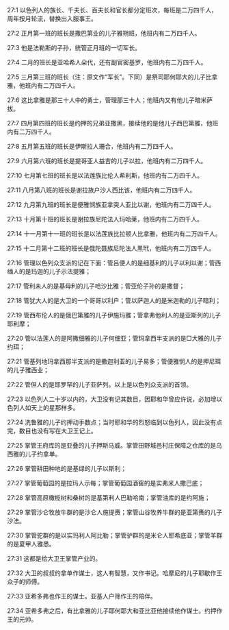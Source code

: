 <a id="1"></a>27:1  以色列人的族长、千夫长、百夫长和官长都分定班次，每班是二万四千人，周年按月轮流，替换出入服事王。  

<a id="2"></a>27:2  正月第一班的班长是撒巴第业的儿子雅朔班，他班内有二万四千人。  

<a id="3"></a>27:3  他是法勒斯的子孙，统管正月班的一切军长。  

<a id="4"></a>27:4  二月的班长是亚哈希人朵代，还有副官密基罗，他班内有二万四千人。  

<a id="5"></a>27:5  三月第三班的班长（注：原文作“军长”。下同）是祭司耶何耶大的儿子比拿雅，他班内有二万四千人。  

<a id="6"></a>27:6  这比拿雅是那三十人中的勇士，管理那三十人；他班内又有他儿子暗米萨拔。  

<a id="7"></a>27:7  四月第四班的班长是约押的兄弟亚撒黑，接续他的是他儿子西巴第雅，他班内有二万四千人。  

<a id="8"></a>27:8  五月第五班的班长是伊斯拉人珊合，他班内有二万四千人。  

<a id="9"></a>27:9  六月第六班的班长是提哥亚人益吉的儿子以拉，他班内有二万四千人。  

<a id="10"></a>27:10  七月第七班的班长是以法莲族比伦人希利斯，他班内有二万四千人。  

<a id="11"></a>27:11  八月第八班的班长是谢拉族户沙人西比该，他班内有二万四千人。  

<a id="12"></a>27:12  九月第九班的班长是便雅悯族亚拿突人亚比以谢，他班内有二万四千人。  

<a id="13"></a>27:13  十月第十班的班长是谢拉族尼陀法人玛哈莱，他班内有二万四千人。  

<a id="14"></a>27:14  十一月第十一班的班长是以法莲族比拉顿人比拿雅，他班内有二万四千人。  

<a id="15"></a>27:15  十二月第十二班的班长是俄陀聂族尼陀法人黑玳，他班内有二万四千人。  

<a id="16"></a>27:16  管理以色列众支派的记在下面：管吕便人的是细基利的儿子以利以谢；管西缅人的是玛迦的儿子示法提雅；  

<a id="17"></a>27:17  管利未人的是基母利的儿子哈沙比雅；管亚伦子孙的是撒督；  

<a id="18"></a>27:18  管犹大人的是大卫的一个哥哥以利户；管以萨迦人的是米迦勒的儿子暗利；  

<a id="19"></a>27:19  管西布伦人的是俄巴第雅的儿子伊施玛雅；管拿弗他利人的是亚斯列的儿子耶利摩；  

<a id="20"></a>27:20  管以法莲人的是阿撒细雅的儿子何细亚；管玛拿西半支派的是□大雅的儿子约珥；  

<a id="21"></a>27:21  管基列地玛拿西那半支派的是撒迦利亚的儿子易多；管便雅悯人的是押尼珥的儿子雅西业；  

<a id="22"></a>27:22  管但人的是耶罗罕的儿子亚萨列。以上是以色列众支派的首领。  

<a id="23"></a>27:23  以色列人二十岁以内的，大卫没有记其数目，因耶和华曾应许说，必加增以色列人如天上的星那样多。  

<a id="24"></a>27:24  洗鲁雅的儿子约押动手数点；当时耶和华的烈怒临到以色列人，因此没有点完，数目也没有写在大卫王记上。  

<a id="25"></a>27:25  掌管王府库的是亚叠的儿子押斯马威。掌管田野城邑村庄保障之仓库的是乌西雅的儿子约拿单。  

<a id="26"></a>27:26  掌管耕田种地的是基绿的儿子以斯利；  

<a id="27"></a>27:27  掌管葡萄园的是拉玛人示每；掌管葡萄园酒窖的是实弗米人撒巴底；  

<a id="28"></a>27:28  掌管高原橄榄树和桑树的是基第利人巴勒哈南；掌管油库的是约阿施；  

<a id="29"></a>27:29  掌管沙仑牧放牛群的是沙仑人施提赉；掌管山谷牧养牛群的是亚第赉的儿子沙法。  

<a id="30"></a>27:30  掌管驼群的是以实玛利人阿比勒；掌管驴群的是米仑人耶希底亚；掌管羊群的是夏甲人雅悉。  

<a id="31"></a>27:31  这都是给大卫王掌管产业的。  

<a id="32"></a>27:32  大卫的叔叔约拿单作谋士，这人有智慧，又作书记。哈摩尼的儿子耶歇作王众子的师傅。  

<a id="33"></a>27:33  亚希多弗也作王的谋士。亚基人户筛作王的陪伴。  

<a id="34"></a>27:34  亚希多弗之后，有比拿雅的儿子耶何耶大和亚比亚他接续他作谋士。约押作王的元帅。  
